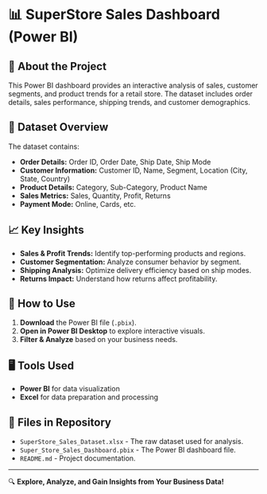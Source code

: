 # 📊 SuperStore Sales Dashboard (Power BI)

## 📌 About the Project
This Power BI dashboard provides an interactive analysis of sales, customer segments, and product trends for a retail store. The dataset includes order details, sales performance, shipping trends, and customer demographics.

## 📂 Dataset Overview
The dataset contains:
- **Order Details:** Order ID, Order Date, Ship Date, Ship Mode
- **Customer Information:** Customer ID, Name, Segment, Location (City, State, Country)
- **Product Details:** Category, Sub-Category, Product Name
- **Sales Metrics:** Sales, Quantity, Profit, Returns
- **Payment Mode:** Online, Cards, etc.

## 📈 Key Insights
- **Sales & Profit Trends:** Identify top-performing products and regions.
- **Customer Segmentation:** Analyze consumer behavior by segment.
- **Shipping Analysis:** Optimize delivery efficiency based on ship modes.
- **Returns Impact:** Understand how returns affect profitability.

## 🚀 How to Use
1. **Download** the Power BI file (`.pbix`).
2. **Open in Power BI Desktop** to explore interactive visuals.
3. **Filter & Analyze** based on your business needs.

## 🖥️ Tools Used
- **Power BI** for data visualization
- **Excel** for data preparation and processing

## 📎 Files in Repository
- `SuperStore_Sales_Dataset.xlsx` - The raw dataset used for analysis.
- `Super_Store_Sales_Dashboard.pbix` - The Power BI dashboard file.
- `README.md` - Project documentation.

---

🔍 **Explore, Analyze, and Gain Insights from Your Business Data!**
